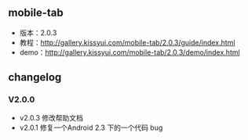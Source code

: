 ## mobile-tab

* 版本：2.0.3
* 教程：<http://gallery.kissyui.com/mobile-tab/2.0.3/guide/index.html>
* demo：<http://gallery.kissyui.com/mobile-tab/2.0.3/demo/index.html>

## changelog

### V2.0.0
	
   * v2.0.3 修改帮助文档
   * v2.0.1 修复一个Android 2.3 下的一个代码 bug





